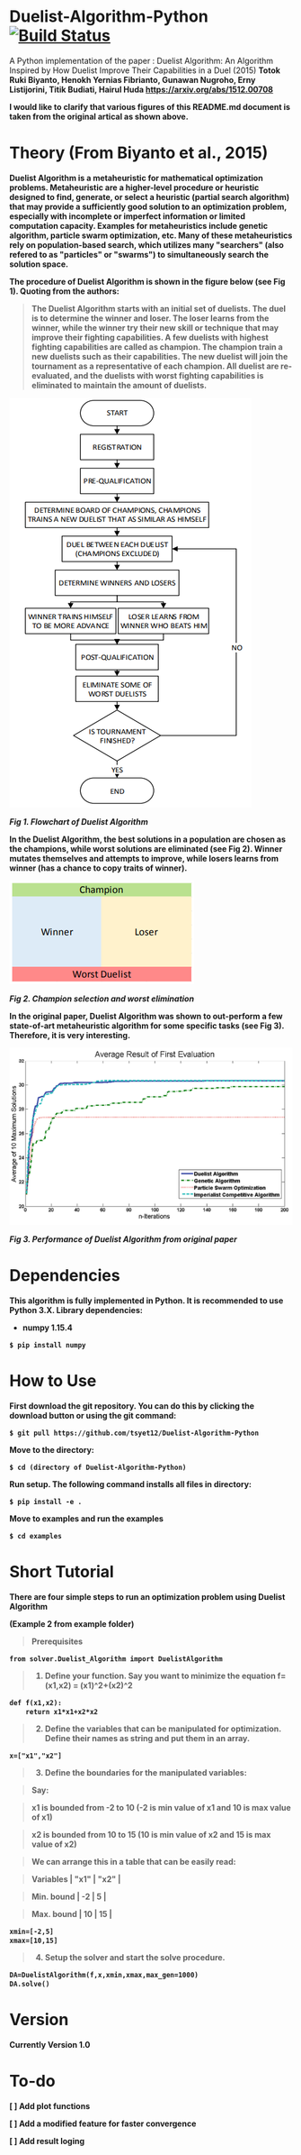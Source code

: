 # Duelist-Algorithm-Python [![Build Status](https://travis-ci.com/tsyet12/Duelist-Algorithm-Python.svg?branch=master)](https://travis-ci.com/tsyet12/Duelist-Algorithm-Python)
A Python implementation of the paper : 
Duelist Algorithm: An Algorithm Inspired by How Duelist Improve Their Capabilities in a Duel (2015) <b>
Totok Ruki Biyanto, Henokh Yernias Fibrianto, Gunawan Nugroho, Erny Listijorini, Titik Budiati, Hairul Huda <b>
https://arxiv.org/abs/1512.00708

I would like to clarify that various figures of this README.md document is taken from the original artical as shown above.


# Theory (From Biyanto et al., 2015)
Duelist Algorithm is a metaheuristic for mathematical optimization problems. Metaheuristic are a higher-level procedure or heuristic designed to find, generate, or select a heuristic (partial search algorithm) that may provide a sufficiently good solution to an optimization problem, especially with incomplete or imperfect information or limited computation capacity. Examples for metaheuristics include genetic algorithm, particle swarm optimization, etc. Many of these metaheuristics rely on population-based search, which utilizes many "searchers" (also refered to as "particles" or "swarms") to simultaneously search the solution space.

The procedure of Duelist Algorithm is shown in the figure below (see Fig 1). Quoting from the authors:
>The Duelist Algorithm starts with an initial set of duelists. The duel is to determine the winner and loser. The loser learns from the winner, while the winner try their new skill or technique that may improve their fighting capabilities. A few duelists with highest fighting capabilities are called as champion. The champion train a new duelists such as their capabilities. The new duelist will join the tournament as a representative of each champion. All duelist are re-evaluated, and the duelists with worst fighting capabilities is eliminated to maintain the amount of duelists. 

![flowchart](images/flowchart.PNG) <b>
  
*Fig 1. Flowchart of Duelist Algorithm*

In the Duelist Algorithm, the best solutions in a population are chosen as the champions, while worst solutions are eliminated (see Fig 2). Winner mutates themselves and attempts to improve, while losers learns from winner (has a chance to copy traits of winner).

![champion selection and elimination](images/cham.PNG) <b>
  
*Fig 2. Champion selection and worst elimination*

In the original paper, Duelist Algorithm was shown to out-perform a few state-of-art metaheuristic algorithm for some specific tasks (see Fig 3). Therefore, it is very interesting.

![performance](images/performance.PNG) <b>
  
*Fig 3. Performance of Duelist Algorithm from original paper*

# Dependencies
This algorithm is fully implemented in Python. It is recommended to use Python 3.X. Library dependencies: <b>
- numpy 1.15.4
```
$ pip install numpy
```

<b>

# How to Use
First download the git repository. You can do this by clicking the download button or using the git command:
```
$ git pull https://github.com/tsyet12/Duelist-Algorithm-Python
```
<b>
  
Move to the directory:
  
```
$ cd (directory of Duelist-Algorithm-Python)
```

Run setup. The following command installs all files in directory:

```
$ pip install -e .
```

Move to examples and run the examples

```
$ cd examples
```

# Short Tutorial

**There are four simple steps to run an optimization problem using Duelist Algorithm**

(Example 2 from example folder)
> Prerequisites

```
from solver.Duelist_Algorithm import DuelistAlgorithm
```

> 1. Define your function. Say you want to minimize the equation f=(x1,x2) = (x1)^2+(x2)^2

```
def f(x1,x2):
	return x1*x1+x2*x2
```

> 2. Define the variables that can be **manipulated** for optimization. Define their names as string and put them in an array.

```
x=["x1","x2"]
```

> 3. Define the boundaries for the manipulated variables:

> Say:

> x1 is bounded from -2 to 10 (-2 is min value of x1 and 10 is max value of x1)

> x2 is bounded from 10 to 15 (10 is min value of x2 and 15 is max value of x2)

> We can arrange this in a table that can be easily read:

> Variables  |  "x1"  | "x2"    |

> Min. bound |  -2	  |  5      |

> Max. bound |  10	  |  15     |


```
xmin=[-2,5]
xmax=[10,15]
```

> 4. Setup the solver and start the solve procedure.

```
DA=DuelistAlgorithm(f,x,xmin,xmax,max_gen=1000)
DA.solve()
```

# Version

Currently Version 1.0

# To-do

[ ] Add plot functions

[ ] Add a modified feature for faster convergence

[ ] Add result loging
